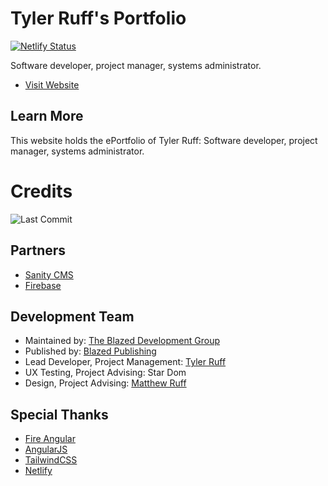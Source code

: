 # Tyler Ruff's Portfolio

[![Netlify Status](https://api.netlify.com/api/v1/badges/aab79398-3282-4561-82ca-e1c9b92b1648/deploy-status)](https://app.netlify.com/sites/tyler-ruff/deploys)

Software developer, project manager, systems administrator.

- [Visit Website](https://tyler-ruff.com/)

## Learn More
This website holds the ePortfolio of Tyler Ruff: Software developer, project manager, systems administrator.

# Credits
![Last Commit](https://img.shields.io/github/last-commit/tyler-ruff/tyler-ruff-com?style=for-the-badge "Last Commit")

## Partners
- [Sanity CMS](https://sanity.io/)
- [Firebase](https://firebase.google.com/)

## Development Team
- Maintained by: [The Blazed Development Group](https://www.facebook.com/groups/blzdev)
- Published by: [Blazed Publishing](https://blazed.xyz/)
- Lead Developer, Project Management: [Tyler Ruff](https://github.com/tyler-ruff)
- UX Testing, Project Advising: Star Dom
- Design, Project Advising: [Matthew Ruff](https://github.com/matt-ruff)

## Special Thanks
- [Fire Angular](https://github.com/blazed-space/fire-angular)
- [AngularJS](https://angular.io/)
- [TailwindCSS](https://tailwindcss.com/)
- [Netlify](https://netlify.com/)